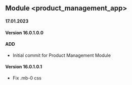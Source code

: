 ## Module <product_management_app>

#### 17.01.2023
#### Version 16.0.1.0.0
#### ADD
- Initial commit for Product Management Module 
#### Version 16.0.1.0.1
- Fix .mb-0 css